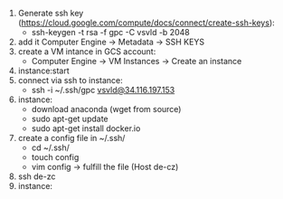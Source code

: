 

1. Generate ssh key (https://cloud.google.com/compute/docs/connect/create-ssh-keys):
   * ssh-keygen -t rsa -f gpc -C vsvld -b 2048
2. add it Computer Engine -> Metadata -> SSH KEYS
3. create a VM intance in GCS account:
   * Computer Engine -> VM Instances -> Create an instance
4. instance:start
5. connect via ssh to instance:
   * ssh -i ~/.ssh/gpc vsvld@34.116.197.153  
6. instance:
   * download anaconda (wget from source)
   * sudo apt-get update
   * sudo apt-get install docker.io
7. create a config file in ~/.ssh/
   * cd ~/.ssh/
   * touch config
   * vim config -> fulfill the file (Host de-cz)
8. ssh de-zc
9. instance: